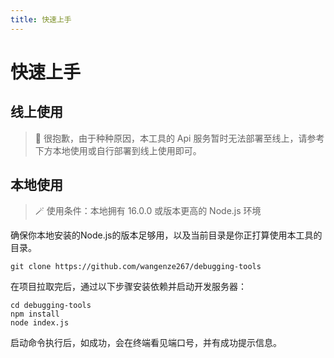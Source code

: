 ```yaml
---
title: 快速上手
---
```

# 快速上手

## 线上使用
> 🧩 很抱歉，由于种种原因，本工具的 Api 服务暂时无法部署至线上，请参考下方本地使用或自行部署到线上使用即可。

## 本地使用

> 🪄 使用条件：本地拥有 16.0.0 或版本更高的 Node.js 环境

确保你本地安装的Node.js的版本足够用，以及当前目录是你正打算使用本工具的目录。


```shell
git clone https://github.com/wangenze267/debugging-tools

```

在项目拉取完后，通过以下步骤安装依赖并启动开发服务器：

```shell
cd debugging-tools
npm install
node index.js
```
启动命令执行后，如成功，会在终端看见端口号，并有成功提示信息。